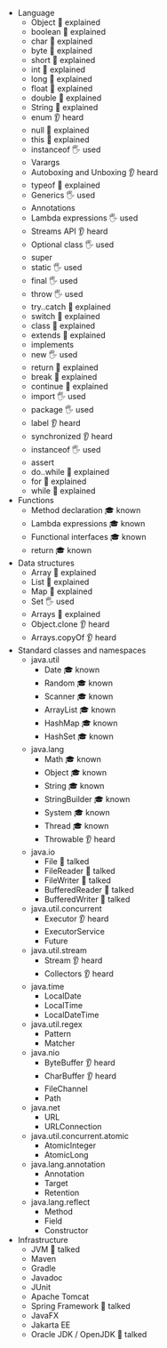 - Language
    - Object 🙋 explained
    - boolean 🙋 explained
    - char 🙋 explained
    - byte 🙋 explained
    - short 🙋 explained
    - int 🙋 explained
    - long 🙋 explained
    - float 🙋 explained
    - double 🙋 explained
    - String 🙋 explained
    - enum 👂 heard
    - null 🙋 explained
    - this 🙋 explained
    - instanceof 🖐️ used
    - Varargs
    - Autoboxing and Unboxing 👂 heard
    - typeof 🙋 explained
    - Generics 🖐️ used
    - Annotations
    - Lambda expressions 🖐️ used
    - Streams API 👂 heard
    - Optional class 🖐️ used
    - super
    - static 🖐️ used
    - final 🖐️ used
    - throw 🖐️ used
    - try..catch 🙋 explained
    - switch 🙋 explained
    - class 🙋 explained
    - extends 🙋 explained
    - implements
    - new 🖐️ used
    - return 🙋 explained
    - break 🙋 explained
    - continue 🙋 explained
    - import 🖐️ used
    - package 🖐️ used
    - label 👂 heard
    - synchronized 👂 heard
    - instanceof 🖐️ used
    - assert
    - do..while 🙋 explained
    - for 🙋 explained
    - while 🙋 explained
- Functions
    - Method declaration 🎓 known
    - Lambda expressions 🎓 known
    - Functional interfaces 🎓 known
    - return 🎓 known
- Data structures
    - Array 🙋 explained
    - List 🙋 explained
    - Map 🙋 explained
    - Set 🖐️ used
    - Arrays 🙋 explained
    - Object.clone 👂 heard
    - Arrays.copyOf 👂 heard
- Standard classes and namespaces
    - java.util
        - Date 🎓 known
        - Random 🎓 known
        - Scanner 🎓 known
        - ArrayList 🎓 known
        - HashMap 🎓 known
        - HashSet 🎓 known
    - java.lang
        - Math 🎓 known
        - Object 🎓 known
        - String 🎓 known
        - StringBuilder 🎓 known
        - System 🎓 known
        - Thread 🎓 known
        - Throwable 👂 heard
    - java.io
        - File 📢 talked
        - FileReader 📢 talked
        - FileWriter 📢 talked
        - BufferedReader 📢 talked
        - BufferedWriter 📢 talked
    - java.util.concurrent
        - Executor 👂 heard
        - ExecutorService
        - Future
    - java.util.stream
        - Stream 👂 heard
        - Collectors 👂 heard
    - java.time
        - LocalDate
        - LocalTime
        - LocalDateTime
    - java.util.regex
        - Pattern
        - Matcher
    - java.nio
        - ByteBuffer 👂 heard
        - CharBuffer 👂 heard
        - FileChannel
        - Path
    - java.net
        - URL
        - URLConnection
    - java.util.concurrent.atomic
        - AtomicInteger
        - AtomicLong
    - java.lang.annotation
        - Annotation
        - Target
        - Retention
    - java.lang.reflect
        - Method
        - Field
        - Constructor
- Infrastructure
    - JVM 📢 talked
    - Maven
    - Gradle
    - Javadoc
    - JUnit
    - Apache Tomcat
    - Spring Framework 📢 talked
    - JavaFX
    - Jakarta EE
    - Oracle JDK / OpenJDK 📢 talked